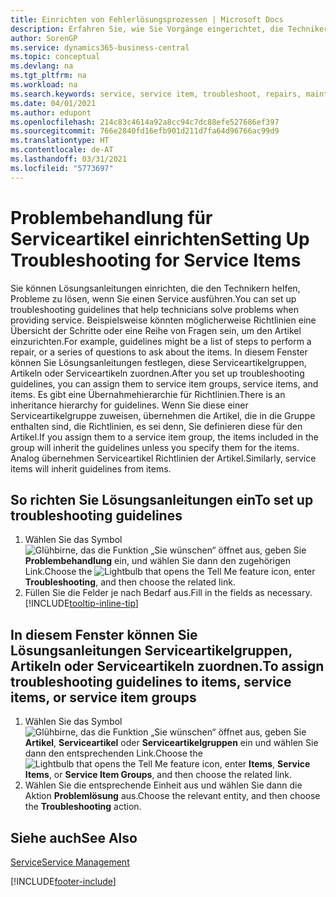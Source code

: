 ```yaml
---
title: Einrichten von Fehlerlösungsprozessen | Microsoft Docs
description: Erfahren Sie, wie Sie Vorgänge eingerichtet, die Techniker helfen, Probleme bei Serviceartikeln zu identifizieren und zu bearbeiten.
author: SorenGP
ms.service: dynamics365-business-central
ms.topic: conceptual
ms.devlang: na
ms.tgt_pltfrm: na
ms.workload: na
ms.search.keywords: service, service item, troubleshoot, repairs, maintenance
ms.date: 04/01/2021
ms.author: edupont
ms.openlocfilehash: 214c83c4614a92a8cc94c7dc88efe527686ef397
ms.sourcegitcommit: 766e2840fd16efb901d211d7fa64d96766ac99d9
ms.translationtype: HT
ms.contentlocale: de-AT
ms.lasthandoff: 03/31/2021
ms.locfileid: "5773697"
---
```

# <a name="setting-up-troubleshooting-for-service-items"></a><span data-ttu-id="e9c00-103">Problembehandlung für Serviceartikel einrichten</span><span class="sxs-lookup"><span data-stu-id="e9c00-103">Setting Up Troubleshooting for Service Items</span></span>
<span data-ttu-id="e9c00-104">Sie können Lösungsanleitungen einrichten, die den Technikern helfen, Probleme zu lösen, wenn Sie einen Service ausführen.</span><span class="sxs-lookup"><span data-stu-id="e9c00-104">You can set up troubleshooting guidelines that help technicians solve problems when providing service.</span></span> <span data-ttu-id="e9c00-105">Beispielsweise könnten möglicherweise Richtlinien eine Übersicht der Schritte oder eine Reihe von Fragen sein, um den Artikel einzurichten.</span><span class="sxs-lookup"><span data-stu-id="e9c00-105">For example, guidelines might be a list of steps to perform a repair, or a series of questions to ask about the items.</span></span> <span data-ttu-id="e9c00-106">In diesem Fenster können Sie Lösungsanleitungen festlegen, diese Serviceartikelgruppen, Artikeln oder Serviceartikeln zuordnen.</span><span class="sxs-lookup"><span data-stu-id="e9c00-106">After you set up troubleshooting guidelines, you can assign them to service item groups, service items, and items.</span></span> <span data-ttu-id="e9c00-107">Es gibt eine Übernahmehierarchie für Richtlinien.</span><span class="sxs-lookup"><span data-stu-id="e9c00-107">There is an inheritance hierarchy for guidelines.</span></span> <span data-ttu-id="e9c00-108">Wenn Sie diese einer Serviceartikelgruppe zuweisen, übernehmen die Artikel, die in die Gruppe enthalten sind, die Richtlinien, es sei denn, Sie definieren diese für den Artikel.</span><span class="sxs-lookup"><span data-stu-id="e9c00-108">If you assign them to a service item group, the items included in the group will inherit the guidelines unless you specify them for the items.</span></span> <span data-ttu-id="e9c00-109">Analog übernehmen Serviceartikel Richtlinien der Artikel.</span><span class="sxs-lookup"><span data-stu-id="e9c00-109">Similarly, service items will inherit guidelines from items.</span></span>  

## <a name="to-set-up-troubleshooting-guidelines"></a><span data-ttu-id="e9c00-110">So richten Sie Lösungsanleitungen ein</span><span class="sxs-lookup"><span data-stu-id="e9c00-110">To set up troubleshooting guidelines</span></span>
1. <span data-ttu-id="e9c00-111">Wählen Sie das Symbol ![Glühbirne, das die Funktion „Sie wünschen“ öffnet](media/ui-search/search_small.png "Tell Me-Funktion") aus, geben Sie **Problembehandlung** ein, und wählen Sie dann den zugehörigen Link.</span><span class="sxs-lookup"><span data-stu-id="e9c00-111">Choose the ![Lightbulb that opens the Tell Me feature](media/ui-search/search_small.png "Tell me what you want to do") icon, enter **Troubleshooting**, and then choose the related link.</span></span>  
2. <span data-ttu-id="e9c00-112">Füllen Sie die Felder je nach Bedarf aus.</span><span class="sxs-lookup"><span data-stu-id="e9c00-112">Fill in the fields as necessary.</span></span> [!INCLUDE[tooltip-inline-tip](includes/tooltip-inline-tip_md.md)]  

## <a name="to-assign-troubleshooting-guidelines-to-items-service-items-or-service-item-groups"></a><span data-ttu-id="e9c00-113">In diesem Fenster können Sie Lösungsanleitungen Serviceartikelgruppen, Artikeln oder Serviceartikeln zuordnen.</span><span class="sxs-lookup"><span data-stu-id="e9c00-113">To assign troubleshooting guidelines to items, service items, or service item groups</span></span>
1. <span data-ttu-id="e9c00-114">Wählen Sie das Symbol ![Glühbirne, das die Funktion „Sie wünschen“ öffnet](media/ui-search/search_small.png "Tell Me-Funktion") aus, geben Sie **Artikel**, **Serviceartikel** oder **Serviceartikelgruppen** ein und wählen Sie dann den entsprechenden Link.</span><span class="sxs-lookup"><span data-stu-id="e9c00-114">Choose the ![Lightbulb that opens the Tell Me feature](media/ui-search/search_small.png "Tell me what you want to do") icon, enter **Items**, **Service Items**, or **Service Item Groups**, and then choose the related link.</span></span>  
2. <span data-ttu-id="e9c00-115">Wählen Sie die entsprechende Einheit aus und wählen Sie dann die Aktion **Problemlösung** aus.</span><span class="sxs-lookup"><span data-stu-id="e9c00-115">Choose the relevant entity, and then choose the **Troubleshooting** action.</span></span>  

## <a name="see-also"></a><span data-ttu-id="e9c00-116">Siehe auch</span><span class="sxs-lookup"><span data-stu-id="e9c00-116">See Also</span></span>
[<span data-ttu-id="e9c00-117">Service</span><span class="sxs-lookup"><span data-stu-id="e9c00-117">Service Management</span></span>](service-service.md)

[!INCLUDE[footer-include](includes/footer-banner.md)]